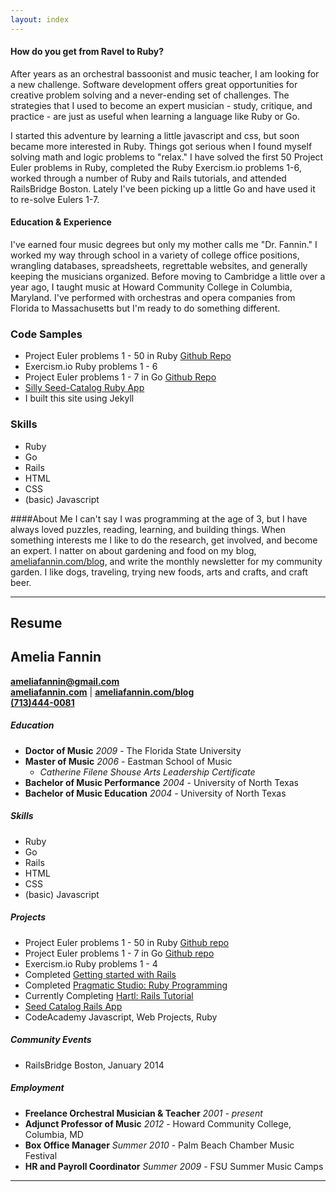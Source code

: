 ```yaml
---
layout: index
---
```



#### How do you get from Ravel to Ruby?
After years as an orchestral bassoonist and music teacher, I am looking for a new challenge. Software development offers great opportunities for creative problem solving and a never-ending set of challenges. The strategies that I used to become an expert musician - study, critique, and practice - are just as useful when learning a language like Ruby or Go.

I started this adventure by learning a little javascript and css, but soon became more interested in Ruby. Things got serious when I found myself solving math and logic problems to "relax." I have solved the first 50 Project Euler problems in Ruby, completed the Ruby Exercism.io problems 1-6, worked through a number of Ruby and Rails tutorials, and attended RailsBridge Boston. Lately I've been picking up a little Go and have used it to re-solve Eulers 1-7.    


#### Education & Experience

I've earned four music degrees but only my mother calls me "Dr. Fannin." I worked my way through school in a variety of college office positions, wrangling databases, spreadsheets, regrettable websites, and generally keeping the musicians organized. Before moving to Cambridge a little over a year ago, I taught music at Howard Community College in Columbia, Maryland. I've performed with orchestras and opera companies from Florida to Massachusetts but I'm ready to do something different.

<div class="col">
  <h3>Code Samples</h3>
  <ul>
    <li>
      Project Euler problems 1 - 50 in Ruby
      <a href="https://github.com/AmeliaFannin/euler" target="_blank">
        Github Repo
      </a>
    </li>
    <li>
      Exercism.io Ruby problems 1 - 6
    </li>
    <li>
      Project Euler problems 1 - 7 in Go
      <a href="https://github.com/AmeliaFannin/euler/tree/master/go" target="_blank">
        Github Repo
      </a>
    </li>
    <li>
      <a href="https://github.com/AmeliaFannin/seed-catalog" target="_blank">
        Silly Seed-Catalog Ruby App
      </a>
    </li>
    <li>
      I built this site using Jekyll
    </li>
  </ul>
</div>

<div class= "col">
  <h3>Skills</h3>
  <ul>
    <li>Ruby</li>
    <li>Go</li>
    <li>Rails</li> 
    <li>HTML</li>
    <li>CSS</li>
    <li>(basic) Javascript</li>
  </ul>
</div>

####About Me
I can't say I was programming at the age of 3, but I have always loved puzzles, reading, learning, and building things.  When something interests me I like to do the research, get involved, and become an expert. I natter on about gardening and food on my blog, <a href="https://ameliafannin.com/blog" target="blank">ameliafannin.com/blog</a>, and write the monthly newsletter for my community garden.  I like dogs, traveling, trying new foods, arts and crafts, and craft beer.  

---

<div class="resume-head">
  <h2>Resume</h2>
</div>

## Amelia Fannin
**[ameliafannin@gmail.com](mailto://ameliafannin@gmail.com)**    
**[ameliafannin.com](http://ameliafannin.com)** | **[ameliafannin.com/blog](http://ameliafannin.com/blog)**    
**[(713)444-0081](tel://7134440081)**

##### Education
* **Doctor of Music** *2009* - The Florida State University 
* **Master of Music** *2006* - Eastman School of Music 
  * *Catherine Filene Shouse Arts Leadership Certificate*
* **Bachelor of Music Performance** *2004* - University of North Texas
* **Bachelor of Music Education** *2004* - University of North Texas

##### Skills
* Ruby
* Go
* Rails 
* HTML
* CSS
* (basic) Javascript

##### Projects
* Project Euler problems 1 - 50 in Ruby [Github repo](https://github.com/AmeliaFannin/euler)
* Project Euler problems 1 - 7 in Go [Github repo](https://github.com/AmeliaFannin/euler/tree/master/go)
* Exercism.io Ruby problems 1 - 4
* Completed [Getting started with Rails](http://guides.rubyonrails.org/getting_started.html)
* Completed [Pragmatic Studio: Ruby Programming](http://pragmaticstudio.com/ruby)
* Currently Completing [Hartl: Rails Tutorial](http://www.railstutorial.org/)
* [Seed Catalog Rails App ](https://github.com/AmeliaFannin/seed-catalog)
* CodeAcademy Javascript, Web Projects, Ruby

##### Community Events
* RailsBridge Boston, January 2014

##### Employment
* **Freelance Orchestral Musician & Teacher** *2001 - present*
* **Adjunct Professor of Music** *2012* - Howard Community College, Columbia, MD 
* **Box Office Manager** *Summer 2010* - Palm Beach Chamber Music Festival
* **HR and Payroll Coordinator** *Summer 2009* - FSU Summer Music Camps

---




